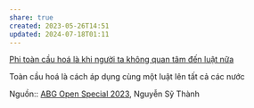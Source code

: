 ```yaml
---
share: true
created: 2023-05-26T14:51
updated: 2024-07-18T01:11
---
```

[Phi toàn cầu hoá là khi người ta không quan tâm đến luật nữa](./Phi%20to%C3%A0n%20c%E1%BA%A7u%20ho%C3%A1%20l%C3%A0%20khi%20ng%C6%B0%E1%BB%9Di%20ta%20kh%C3%B4ng%20quan%20t%C3%A2m%20%C4%91%E1%BA%BFn%20lu%E1%BA%ADt%20n%E1%BB%AFa.md) 

Toàn cầu hoá là cách áp dụng cùng một luật lên tất cả các nước


Nguồn:: [ABG Open Special 2023](ABG%20Open%20Special%202023.md), Nguyễn Sỹ Thành
